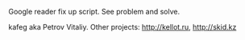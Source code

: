 Google reader fix up script. See problem and solve.

kafeg aka Petrov Vitaliy. Other projects: http://kellot.ru, http://skid.kz
